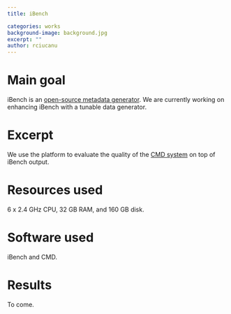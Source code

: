 ```yaml
---
title: iBench

categories: works
background-image: background.jpg
excerpt: ""
author: rciucanu
---
```


# Main goal

iBench is an [open-source metadata generator](https://github.com/RJMillerLab/ibench). We are currently working on enhancing iBench with a tunable data generator.

# Excerpt

We use the platform to evaluate the quality of the [CMD system](https://github.com/alexmemory/kimmig-icde17/wiki) on top of iBench output.

# Resources used

6 x 2.4 GHz CPU, 32 GB RAM, and 160 GB disk.

# Software used

iBench and CMD.

# Results

To come.